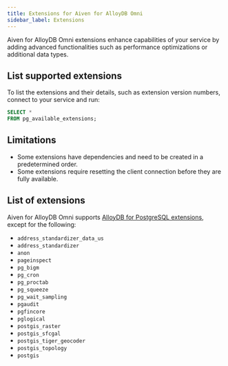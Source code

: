 ```yaml
---
title: Extensions for Aiven for AlloyDB Omni
sidebar_label: Extensions
---
```


Aiven for AlloyDB Omni extensions enhance capabilities of your service by adding advanced
functionalities such as performance optimizations or additional data types.

## List supported extensions

To list the extensions and their details, such as extension version numbers,
connect to your service and run:

```sql
SELECT *
FROM pg_available_extensions;
```

## Limitations

- Some extensions have dependencies and need to be created in a predetermined order.
- Some extensions require resetting the client connection before they are fully available.

## List of extensions

Aiven for AlloyDB Omni supports
[AlloyDB for PostgreSQL extensions](https://cloud.google.com/alloydb/docs/reference/extensions),
except for the following:

- `address_standardizer_data_us`
- `address_standardizer`
- `anon`
- `pageinspect`
- `pg_bigm`
- `pg_cron`
- `pg_proctab`
- `pg_squeeze`
- `pg_wait_sampling`
- `pgaudit`
- `pgfincore`
- `pglogical`
- `postgis_raster`
- `postgis_sfcgal`
- `postgis_tiger_geocoder`
- `postgis_topology`
- `postgis`
